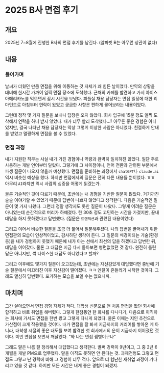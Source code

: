 # 2025 B사 면접 후기



## 개요

2025년 7~8월에 진행한 B사의 면접 후기를 남긴다. (알파벳 B는 아무런 상관이 없다)



## 내용

### 들어가며

날씨가 더웠던 만큼 면접을 위해 이동하는 것 자체가 꽤 힘든 날이었다. 만약의 상황을 대비해 한시간 가까이 일찍 면접 장소에 도착했다. 근처의 카페를 발견하고 가서 아이스 아메리카노를 먹으면서 잠시 시간을 보냈다. 피플실 채용 담당자는 면접 일정에 대한 리마인드로 아침부터 연락이 왔었고 궁금한 사항은 편하게 물어보라는 내용이었다. 

그런데 정작 몇 가지 질문을 보내니 답장은 오지 않았다. 회사 입구에 15분 정도 일찍 도착해서 연락을 하니 받지 않았다. 내가 너무 빨리 도착했나...? 아무튼 좋은 경험은 아니었지만, 결국 나타난 채용 담당자는 막상 그렇게 이상한 사람은 아니었다. 친절하게 안내를 받았고 멀쩡하게 면접을 볼 수 있었다. 

### 면접 과정

내가 지원한 직무는 사실 내가 가진 경험이나 역량과 완벽히 일치하진 않았다. 일단 주로 사용하는 개발 언어부터 달랐다. 그렇기에 그 차이점이나, 언어 전환과 관련된 부분에서 파생 질문이 나오지 않을까 예상했다. 면접을 준비하는 과정에서 `chatGPT`나 `claude.ai` 역시 비슷한 예상을 했다. 하지만 면접에서의 질문은 전혀 다른 내용들 뿐이었다. ㅎㅎ 아무리 `AI`라지만 역시 사람의 심중을 어떻게 읽겠는가.

물론 기술적인 핏이 다르기 때문에, 초반에는 내 경험을 기반한 질문이 많았다. 거기까진 술술 이야기할 수 있었기 때문에 답변이 나쁘지 않았다고 생각한다. 다음은 기술적인 질문이 몇 가지 나왔다. 그런데 정말 생각지도 못한 질문이 나왔다. 그렇게 어려운 질문은 아니었는데 순간적으로 머리가 하얘졌다. 한 30초 정도 고민하는 시간을 가졌지만, 끝내 대답을 하지 못하겠다고 답변했다. (질문은 `트랜잭션`과 관련된 내용이었다)

그리고 이어서 비슷한 질문을 조금 더 풀어서 질문해주셨다. 나의 답변을 끌어내기 위한 면접관의 모습이 인상적이었고, 감사하단 생각이 든다. 그 질문의 배경이되는 기술(환경 등)을 내가 경험하지 못했기 때문에 내가 아는 선에서 최선의 답을 하겠다고 답변한 뒤, 대답을 이어갔다. 물론 그 대답은 지금 다시 돌아보면 형편없었던 것 같다. 완전히 틀린 답은 아니지만, 썩 나이스한 대답도 아니었다고 할까?

그리고 이후에도 몇가지 질문이 오고갔는데, 초반에는 자신감있게 대답했다면 중반에 기술 질문에서 미끄러진 이후 자신감이 떨어졌다. ㅋㅋ 멘탈이 흔들리기 시작한 것이다. 그래도 열심히 답변했다. 포기하는 모습을 보일 수는 없으니까.



## 마치며

그간 살아오면서 면접 경험 자체가 적다. 대학생 신분으로 맨 처음 면접을 봤던 회사에 합격하고 바로 취업을 해버렸다. 그렇게 한참동안 한 회사를 다니다가, 다음으로 이직하는 회사에 가서도 면접을 한번 봤고 그렇게 다니게 되었다. 물론 이때는 지인 추천으로 가산점이 크게 작용했을 것이다. 내가 면접을 잘 봐서 지금까지의 커리어를 쌓아온 게 아니라, 대학생 시절의 좋은 태도를 보여 합격한 첫 회사에서의 운이 지금까지 이어졌던 것이다. 이번 면접을 보면서 깨달았다. "와 나는 면접 젬병이구나"

그래도 말은 나름 잘 정리해서 대답했다고 생각한다. 벌써 경력이 9년이고, 그 중 2년 6개월을 개발 PM으로 업무했다. 말을 아직도 못하면 안 된다는 것. 과제전형도 그렇고 면접도 그렇고 난 경력에 비해 그 경험이 너무 적다. 앞으로 더 험난한 재취업 과정이 기다리고 있을 것 같다. 하지만 모든 시간은 내게 좋은 경험이 되겠지.


